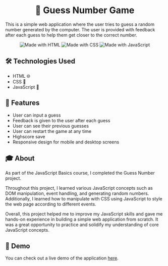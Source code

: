 <div align="center">
   <h1>🔢 Guess Number Game</h1>
</div>

This is a simple web application where the user tries to guess a random number generated by the computer. The user is provided with feedback after each guess to help them get closer to the correct number.
<div align="center">
  <img src="https://img.shields.io/badge/made%20with-HTML-green.svg" alt="Made with HTML">
  <img src="https://img.shields.io/badge/made%20with-CSS-blue.svg" alt="Made with CSS">
  <img src="https://img.shields.io/badge/made%20with-JavaScript-yellow.svg" alt="Made with JavaScript">
</div>

## 🛠️ Technologies Used
- HTML 🌐
- CSS 🎨
- JavaScript 🤖

## 🚀 Features
- User can input a guess
- Feedback is given to the user after each guess
- User can see their previous guesses
- User can restart the game at any time
- Highscore save
- Responsive design for mobile and desktop screens


## 🎓 About 
As part of the JavaScript Basics course, I completed the Guess Number project.

Throughout this project, I learned various JavaScript concepts such as DOM manipulation, event handling, and generating random numbers. Additionally, I learned how to manipulate with CSS using JavaScript to style the web page according to different events.

Overall, this project helped me to improve my JavaScript skills and gave me hands-on experience in building a simple web application from scratch. It was a great opportunity to practice and solidify my understanding of core JavaScript concepts.

## 📝 Demo
You can check out a live demo of the application [here](https://pengu1nus.github.io/Guess-Number/).

